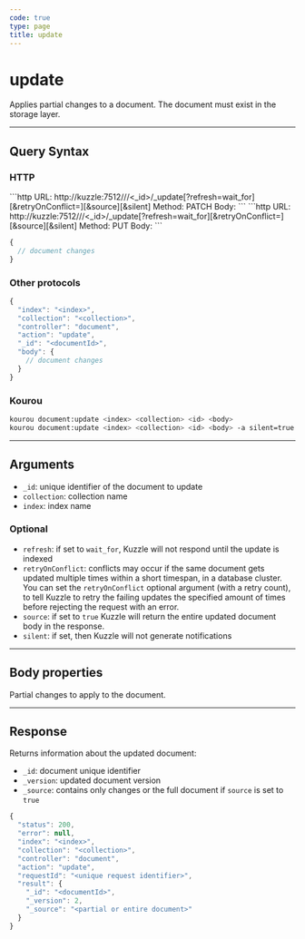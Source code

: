 ```yaml
---
code: true
type: page
title: update
---
```


# update

Applies partial changes to a document. The document must exist in the storage layer.

---

## Query Syntax

### HTTP

<SinceBadge version="auto-version"/>
```http
URL: http://kuzzle:7512/<index>/<collection>/<_id>/_update[?refresh=wait_for][&retryOnConflict=<int>][&source][&silent]
Method: PATCH
Body:
```

<DeprecatedBadge version="auto-version">
```http
URL: http://kuzzle:7512/<index>/<collection>/<_id>/_update[?refresh=wait_for][&retryOnConflict=<int>][&source][&silent]
Method: PUT
Body:
```
</DeprecatedBadge>

```js
{
  // document changes
}
```

### Other protocols

```js
{
  "index": "<index>",
  "collection": "<collection>",
  "controller": "document",
  "action": "update",
  "_id": "<documentId>",
  "body": {
    // document changes
  }
}
```

### Kourou

```bash
kourou document:update <index> <collection> <id> <body>
kourou document:update <index> <collection> <id> <body> -a silent=true
```


---

## Arguments

- `_id`: unique identifier of the document to update
- `collection`: collection name
- `index`: index name

### Optional

- `refresh`: if set to `wait_for`, Kuzzle will not respond until the update is indexed
- `retryOnConflict`: conflicts may occur if the same document gets updated multiple times within a short timespan, in a database cluster. You can set the `retryOnConflict` optional argument (with a retry count), to tell Kuzzle to retry the failing updates the specified amount of times before rejecting the request with an error.
- `source`: if set to `true` Kuzzle will return the entire updated document body in the response.
- `silent`: if set, then Kuzzle will not generate notifications <SinceBadge version="2.9.2" />

---

## Body properties

Partial changes to apply to the document.

---

## Response

Returns information about the updated document:

- `_id`: document unique identifier
- `_version`: updated document version
- `_source`: contains only changes or the full document if `source` is set to `true`

```js
{
  "status": 200,
  "error": null,
  "index": "<index>",
  "collection": "<collection>",
  "controller": "document",
  "action": "update",
  "requestId": "<unique request identifier>",
  "result": {
    "_id": "<documentId>",
    "_version": 2,
    "_source": "<partial or entire document>"
  }
}
```
